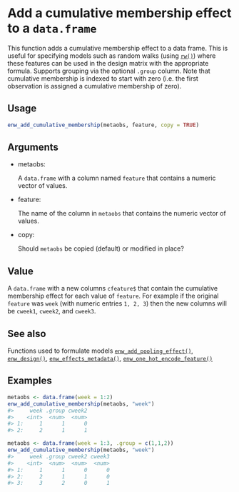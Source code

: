 # Add a cumulative membership effect to a `data.frame`

This function adds a cumulative membership effect to a data frame. This
is useful for specifying models such as random walks (using
[`rw()`](https://package.epinowcast.org/dev/reference/rw.md)) where
these features can be used in the design matrix with the appropriate
formula. Supports grouping via the optional `.group` column. Note that
cumulative membership is indexed to start with zero (i.e. the first
observation is assigned a cumulative membership of zero).

## Usage

``` r
enw_add_cumulative_membership(metaobs, feature, copy = TRUE)
```

## Arguments

- metaobs:

  A `data.frame` with a column named `feature` that contains a numeric
  vector of values.

- feature:

  The name of the column in `metaobs` that contains the numeric vector
  of values.

- copy:

  Should `metaobs` be copied (default) or modified in place?

## Value

A `data.frame` with a new columns `cfeature$` that contain the
cumulative membership effect for each value of `feature`. For example if
the original `feature` was `week` (with numeric entries `1, 2, 3`) then
the new columns will be `cweek1`, `cweek2`, and `cweek3`.

## See also

Functions used to formulate models
[`enw_add_pooling_effect()`](https://package.epinowcast.org/dev/reference/enw_add_pooling_effect.md),
[`enw_design()`](https://package.epinowcast.org/dev/reference/enw_design.md),
[`enw_effects_metadata()`](https://package.epinowcast.org/dev/reference/enw_effects_metadata.md),
[`enw_one_hot_encode_feature()`](https://package.epinowcast.org/dev/reference/enw_one_hot_encode_feature.md)

## Examples

``` r
metaobs <- data.frame(week = 1:2)
enw_add_cumulative_membership(metaobs, "week")
#>     week .group cweek2
#>    <int>  <num>  <num>
#> 1:     1      1      0
#> 2:     2      1      1

metaobs <- data.frame(week = 1:3, .group = c(1,1,2))
enw_add_cumulative_membership(metaobs, "week")
#>     week .group cweek2 cweek3
#>    <int>  <num>  <num>  <num>
#> 1:     1      1      0      0
#> 2:     2      1      1      0
#> 3:     3      2      0      1
```
